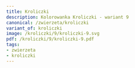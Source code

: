 ```yaml
---
title: Kroliczki
description: Kolorowanka Kroliczki - wariant 9
canonical: /zwierzeta/kroliczki
variant_of: kroliczki
image: /kroliczki/9/kroliczki-9.svg
pdf: /kroliczki/9/kroliczki-9.pdf
tags:
- zwierzeta
- kroliczki
---
```


